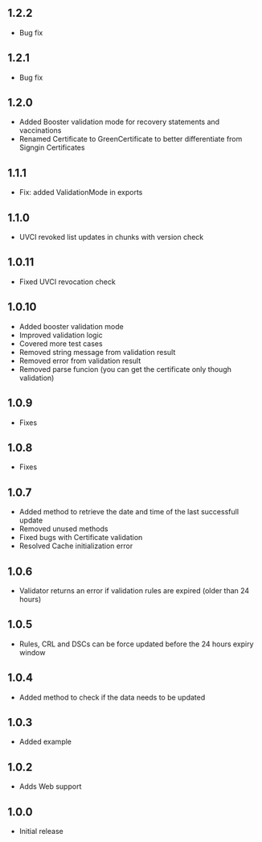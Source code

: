 ## 1.2.2

- Bug fix

## 1.2.1

- Bug fix

## 1.2.0

- Added Booster validation mode for recovery statements and vaccinations
- Renamed Certificate to GreenCertificate to better differentiate from Signgin Certificates

## 1.1.1

- Fix: added ValidationMode in exports

## 1.1.0

- UVCI revoked list updates in chunks with version check

## 1.0.11

- Fixed UVCI revocation check

## 1.0.10

- Added booster validation mode
- Improved validation logic
- Covered more test cases
- Removed string message from validation result
- Removed error from validation result
- Removed parse funcion (you can get the certificate only though validation)

## 1.0.9

- Fixes

## 1.0.8

- Fixes

## 1.0.7

- Added method to retrieve the date and time of the last successfull update
- Removed unused methods
- Fixed bugs with Certificate validation
- Resolved Cache initialization error

## 1.0.6

- Validator returns an error if validation rules are expired (older than 24 hours)

## 1.0.5

- Rules, CRL and DSCs can be force updated before the 24 hours expiry window

## 1.0.4

- Added method to check if the data needs to be updated

## 1.0.3

- Added example

## 1.0.2

- Adds Web support

## 1.0.0

- Initial release
